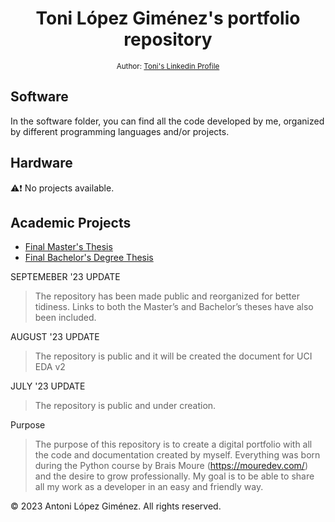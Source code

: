 <div align="center">
  <h1>
    Toni López Giménez's portfolio repository
  </h1>
<sub>Author:
<a href="https://www.linkedin.com/in/toni-lopez-gimenez/" target="_blank">Toni's Linkedin Profile</a><br>
</sub>
</div>

## Software

In the software folder, you can find all the code developed by me, organized by different programming languages and/or projects.

## Hardware

:warning::exclamation: No projects available.

## Academic Projects
- [Final Master's Thesis](https://github.com/tonilgdev/FinalMasterThesis_LopezGimenez)
- [Final Bachelor's Degree Thesis](https://github.com/tonilgdev/FinalBachelorThesis_LopezGimenez)

SEPTEMEBER '23 UPDATE
> The repository has been made public and reorganized for better tidiness. Links to both the Master’s and Bachelor’s theses have also been included.

AUGUST '23 UPDATE
> The repository is public and it will be created the document for UCI EDA v2

JULY '23 UPDATE
> The repository is public and  under creation.

Purpose
> The purpose of this repository is to create a digital portfolio with all the code and documentation created by myself. Everything was born during the Python course by Brais Moure (https://mouredev.com/) and the desire to grow professionally. My goal is to be able to share all my work as a developer in an easy and friendly way.

© 2023 Antoni López Giménez. All rights reserved.
